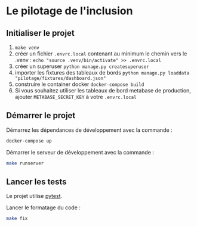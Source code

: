 # Le pilotage de l'inclusion

## Initialiser le projet

1. `make venv`
2. créer un fichier `.envrc.local` contenant au minimum le chemin vers le .venv : `echo "source .venv/bin/activate" >> .envrc.local`
3. créer un superuser `python manage.py createsuperuser`
4. importer les fixtures des tableaux de bords `python manage.py loaddata "pilotage/fixtures/dashboard.json"`
5. construire le container docker `docker-compose build`
6. Si vous souhaitez utiliser les tableaux de bord metabase de production, ajouter `METABASE_SECRET_KEY` à votre `.envrc.local`

## Démarrer le projet

Démarrez les dépendances de développement avec la commande :
```sh
docker-compose up
```

Démarrer le serveur de développement avec la commande :

```sh
make runserver
```


## Lancer les tests
Le projet utilise [pytest](https://docs.pytest.org/).

Lancer le formatage du code :
```sh
make fix
```
